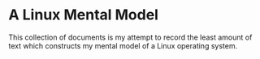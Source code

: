 # A Linux Mental Model

This collection of documents is my attempt to record the least amount of
text which constructs my mental model of a Linux operating system.
